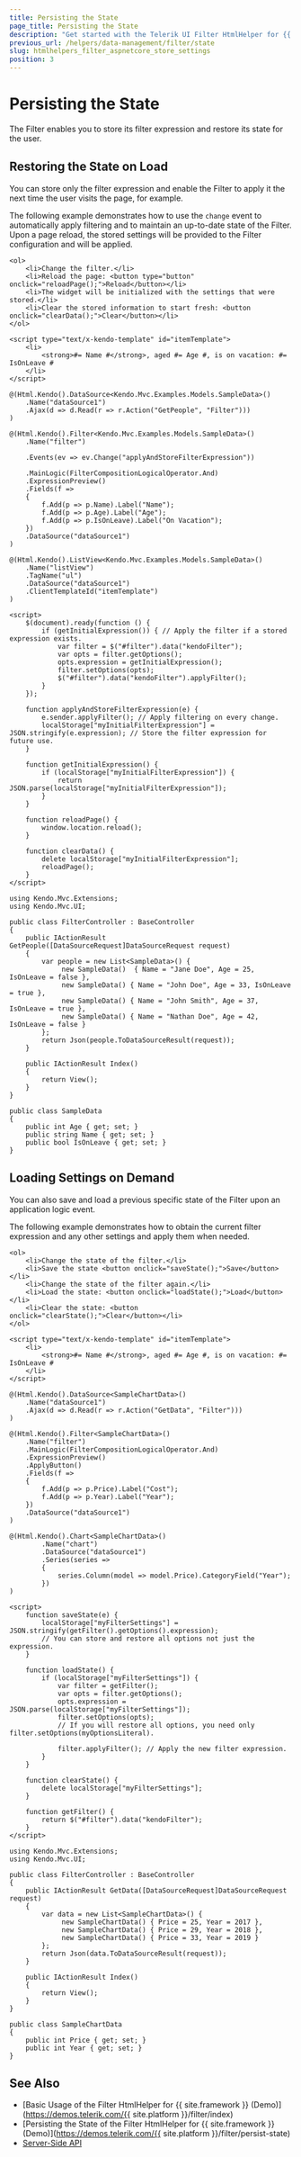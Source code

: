 ```yaml
---
title: Persisting the State
page_title: Persisting the State
description: "Get started with the Telerik UI Filter HtmlHelper for {{ site.framework }} and learn how to save and restore its state, options, and filter expression."
previous_url: /helpers/data-management/filter/state
slug: htmlhelpers_filter_aspnetcore_store_settings
position: 3
---
```


# Persisting the State

The Filter enables you to store its filter expression and restore its state for the user.

## Restoring the State on Load

You can store only the filter expression and enable the Filter to apply it the next time the user visits the page, for example.

The following example demonstrates how to use the `change` event to automatically apply filtering and to maintain an up-to-date state of the Filter. Upon a page reload, the stored settings will be provided to the Filter configuration and will be applied.

```View
<ol>
    <li>Change the filter.</li>
    <li>Reload the page: <button type="button" onclick="reloadPage();">Reload</button></li>
    <li>The widget will be initialized with the settings that were stored.</li>
    <li>Clear the stored information to start fresh: <button onclick="clearData();">Clear</button></li>
</ol>

<script type="text/x-kendo-template" id="itemTemplate">
    <li>
        <strong>#= Name #</strong>, aged #= Age #, is on vacation: #= IsOnLeave #
    </li>
</script>

@(Html.Kendo().DataSource<Kendo.Mvc.Examples.Models.SampleData>()
    .Name("dataSource1")
    .Ajax(d => d.Read(r => r.Action("GetPeople", "Filter")))
)

@(Html.Kendo().Filter<Kendo.Mvc.Examples.Models.SampleData>()
    .Name("filter")

    .Events(ev => ev.Change("applyAndStoreFilterExpression"))

    .MainLogic(FilterCompositionLogicalOperator.And)
    .ExpressionPreview()
    .Fields(f =>
    {
        f.Add(p => p.Name).Label("Name");
        f.Add(p => p.Age).Label("Age");
        f.Add(p => p.IsOnLeave).Label("On Vacation");
    })
    .DataSource("dataSource1")
)

@(Html.Kendo().ListView<Kendo.Mvc.Examples.Models.SampleData>()
    .Name("listView")
    .TagName("ul")
    .DataSource("dataSource1")
    .ClientTemplateId("itemTemplate")
)

<script>
    $(document).ready(function () {
        if (getInitialExpression()) { // Apply the filter if a stored expression exists.
            var filter = $("#filter").data("kendoFilter");
            var opts = filter.getOptions();
            opts.expression = getInitialExpression();
            filter.setOptions(opts);
            $("#filter").data("kendoFilter").applyFilter();
        }
    });

    function applyAndStoreFilterExpression(e) {
        e.sender.applyFilter(); // Apply filtering on every change.
        localStorage["myInitialFilterExpression"] = JSON.stringify(e.expression); // Store the filter expression for future use.
    }

    function getInitialExpression() {
        if (localStorage["myInitialFilterExpression"]) {
            return JSON.parse(localStorage["myInitialFilterExpression"]);
        }
    }

    function reloadPage() {
        window.location.reload();
    }

    function clearData() {
        delete localStorage["myInitialFilterExpression"];
        reloadPage();
    }
</script>
```
```Controller
using Kendo.Mvc.Extensions;
using Kendo.Mvc.UI;

public class FilterController : BaseController
{
    public IActionResult GetPeople([DataSourceRequest]DataSourceRequest request)
    {
        var people = new List<SampleData>() {
             new SampleData()  { Name = "Jane Doe", Age = 25, IsOnLeave = false },
             new SampleData() { Name = "John Doe", Age = 33, IsOnLeave = true },
             new SampleData() { Name = "John Smith", Age = 37, IsOnLeave = true },
             new SampleData() { Name = "Nathan Doe", Age = 42, IsOnLeave = false }
        };
        return Json(people.ToDataSourceResult(request));
    }

    public IActionResult Index()
    {
        return View();
    }
}
```
```Model
public class SampleData
{
    public int Age { get; set; }
    public string Name { get; set; }
    public bool IsOnLeave { get; set; }
}
```

## Loading Settings on Demand

You can also save and load a previous specific state of the Filter upon an application logic event.

The following example demonstrates how to obtain the current filter expression and any other settings and apply them when needed.

```View
<ol>
    <li>Change the state of the filter.</li>
    <li>Save the state <button onclick="saveState();">Save</button></li>
    <li>Change the state of the filter again.</li>
    <li>Load the state: <button onclick="loadState();">Load</button></li>
    <li>Clear the state: <button onclick="clearState();">Clear</button></li>
</ol>

<script type="text/x-kendo-template" id="itemTemplate">
    <li>
        <strong>#= Name #</strong>, aged #= Age #, is on vacation: #= IsOnLeave #
    </li>
</script>

@(Html.Kendo().DataSource<SampleChartData>()
    .Name("dataSource1")
    .Ajax(d => d.Read(r => r.Action("GetData", "Filter")))
)

@(Html.Kendo().Filter<SampleChartData>()
    .Name("filter")
    .MainLogic(FilterCompositionLogicalOperator.And)
    .ExpressionPreview()
    .ApplyButton()
    .Fields(f =>
    {
        f.Add(p => p.Price).Label("Cost");
        f.Add(p => p.Year).Label("Year");
    })
    .DataSource("dataSource1")
)

@(Html.Kendo().Chart<SampleChartData>()
        .Name("chart")
        .DataSource("dataSource1")
        .Series(series =>
        {
            series.Column(model => model.Price).CategoryField("Year");
        })
)

<script>
    function saveState(e) {
        localStorage["myFilterSettings"] = JSON.stringify(getFilter().getOptions().expression);
        // You can store and restore all options not just the expression.
    }

    function loadState() {
        if (localStorage["myFilterSettings"]) {
            var filter = getFilter();
            var opts = filter.getOptions();
            opts.expression = JSON.parse(localStorage["myFilterSettings"]);
            filter.setOptions(opts);
            // If you will restore all options, you need only filter.setOptions(myOptionsLiteral).

            filter.applyFilter(); // Apply the new filter expression.
        }
    }

    function clearState() {
        delete localStorage["myFilterSettings"];
    }

    function getFilter() {
        return $("#filter").data("kendoFilter");
    }
</script>
```
```Controller
using Kendo.Mvc.Extensions;
using Kendo.Mvc.UI;

public class FilterController : BaseController
{
    public IActionResult GetData([DataSourceRequest]DataSourceRequest request)
    {
        var data = new List<SampleChartData>() {
             new SampleChartData() { Price = 25, Year = 2017 },
             new SampleChartData() { Price = 29, Year = 2018 },
             new SampleChartData() { Price = 33, Year = 2019 }
        };
        return Json(data.ToDataSourceResult(request));
    }

    public IActionResult Index()
    {
        return View();
    }
}
```
```Model
public class SampleChartData
{
    public int Price { get; set; }
    public int Year { get; set; }
}
```

## See Also

* [Basic Usage of the Filter HtmlHelper for {{ site.framework }} (Demo)](https://demos.telerik.com/{{ site.platform }}/filter/index)
* [Persisting the State of the Filter HtmlHelper for {{ site.framework }} (Demo)](https://demos.telerik.com/{{ site.platform }}/filter/persist-state)
* [Server-Side API](/api/filter)
